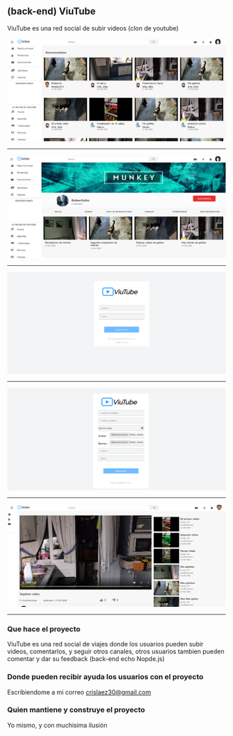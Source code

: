 ## (back-end) ViuTube

ViuTube es una red social de subir videos (clon de youtube) 

<img src="https://github.com/crislaez/Front-End_Viutube/blob/master/src/Img/foto_proyecto_3.PNG" />
<hr>
<img src="https://github.com/crislaez/Front-End_Viutube/blob/master/src/Img/foto_proyecto_4.PNG" />
<hr>
<img src="https://github.com/crislaez/Front-End_Viutube/blob/master/src/Img/foto_proyecto.PNG" />
<hr>
<img src="https://github.com/crislaez/Front-End_Viutube/blob/master/src/Img/foto_proyecto_2.PNG" />
<hr>
<img src="https://github.com/crislaez/Front-End_Viutube/blob/master/src/Img/foto_proyecto_5.PNG" />
<hr>


### Que hace el proyecto

ViuTube es una red social de viajes donde los usuarios pueden subir videos, comentarlos, y seguir otros canales, otros usuarios tambien pueden comentar y dar su feedback (back-end echo Nopde.js)
 
### Donde pueden recibir ayuda los usuarios con el proyecto
 
Escribiendome a mi correo crislaez30@gmail.com

### Quien mantiene y construye el proyecto

Yo mismo, y con muchisima ilusión

